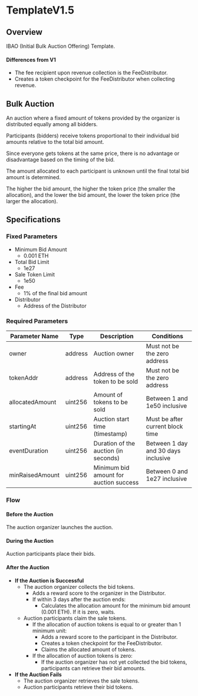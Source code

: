 # TemplateV1.5

## Overview

IBAO (Initial Bulk Auction Offering) Template.

#### Differences from V1

- The fee recipient upon revenue collection is the FeeDistributor.
- Creates a token checkpoint for the FeeDistributor when collecting revenue.

## Bulk Auction

An auction where a fixed amount of tokens provided by the organizer is distributed equally among all bidders.

Participants (bidders) receive tokens proportional to their individual bid amounts relative to the total bid amount.

Since everyone gets tokens at the same price, there is no advantage or disadvantage based on the timing of the bid.

The amount allocated to each participant is unknown until the final total bid amount is determined.

The higher the bid amount, the higher the token price (the smaller the allocation), and the lower the bid amount, the lower the token price (the larger the allocation).

## Specifications

### Fixed Parameters

- Minimum Bid Amount
  - 0.001 ETH
- Total Bid Limit
  - 1e27
- Sale Token Limit
  - 1e50
- Fee
  - 1% of the final bid amount
- Distributor
  - Address of the Distributor

### Required Parameters

| Parameter Name  | Type    | Description                            | Conditions                          |
| --------------- | ------- | -------------------------------------- | ----------------------------------- |
| owner           | address | Auction owner                          | Must not be the zero address        |
| tokenAddr       | address | Address of the token to be sold        | Must not be the zero address        |
| allocatedAmount | uint256 | Amount of tokens to be sold            | Between 1 and 1e50 inclusive        |
| startingAt      | uint256 | Auction start time (timestamp)         | Must be after current block time    |
| eventDuration   | uint256 | Duration of the auction (in seconds)   | Between 1 day and 30 days inclusive |
| minRaisedAmount | uint256 | Minimum bid amount for auction success | Between 0 and 1e27 inclusive        |

### Flow

#### Before the Auction

The auction organizer launches the auction.

#### During the Auction

Auction participants place their bids.

#### After the Auction

- **If the Auction is Successful**
  - The auction organizer collects the bid tokens.
    - Adds a reward score to the organizer in the Distributor.
    - If within 3 days after the auction ends:
      - Calculates the allocation amount for the minimum bid amount (0.001 ETH). If it is zero, waits.
  - Auction participants claim the sale tokens.
    - If the allocation of auction tokens is equal to or greater than 1 minimum unit:
      - Adds a reward score to the participant in the Distributor.
      - Creates a token checkpoint for the FeeDistributor.
      - Claims the allocated amount of tokens.
    - If the allocation of auction tokens is zero:
      - If the auction organizer has not yet collected the bid tokens, participants can retrieve their bid amounts.
- **If the Auction Fails**
  - The auction organizer retrieves the sale tokens.
  - Auction participants retrieve their bid tokens.
